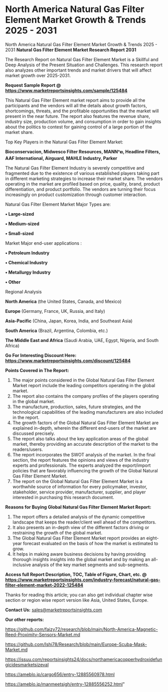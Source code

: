 # North America Natural Gas Filter Element Market Growth & Trends 2025 - 2031
 North America Natural Gas Filter Element Market Growth & Trends 2025 - 2031
<strong>Natural Gas Filter Element Market Research Report 2031</strong>

The Research Report on Natural Gas Filter Element Market is a Skillful and Deep Analysis of the Present Situation and Challenges. This research report also analyzes other important trends and market drivers that will affect market growth over 2025-2031.

<strong>Request Sample Report @ <a href=https://www.marketreportsinsights.com/sample/125484>https://www.marketreportsinsights.com/sample/125484</a></strong>

This Natural Gas Filter Element market report aims to provide all the participants and the vendors will all the details about growth factors, shortcomings, threats, and the profitable opportunities that the market will present in the near future. The report also features the revenue share, industry size, production volume, and consumption in order to gain insights about the politics to contest for gaining control of a large portion of the market share.

Top Key Players in the Natural Gas Filter Element Market:

<strong>Bioconservacion, Midwesco Filter Resources, MANNᵃఐ, Headline Filters, AAF International, Airguard, MAHLE Industry, Parker</strong>

The Natural Gas Filter Element Industry is severely competitive and fragmented due to the existence of various established players taking part in different marketing strategies to increase their market share. The vendors operating in the market are profiled based on price, quality, brand, product differentiation, and product portfolio. The vendors are turning their focus increasingly on product customization through customer interaction.

Natural Gas Filter Element Market Major Types are:

<strong>• Large-sized

• Medium-sized

• Small-sized</strong>

Market Major end-user applications :

<strong>• Petroleum Industry

• Chemical Industry

• Metallurgy Industry

• Other</strong>

Regional Analysis

</u><strong><b>North America</b></strong> (the United States, Canada, and Mexico)

<strong><b>Europe </b></strong>(Germany, France, UK, Russia, and Italy)

<strong><b>Asia-Pacific</b></strong> (China, Japan, Korea, India, and Southeast Asia)

<strong><b>South America</b></strong> (Brazil, Argentina, Colombia, etc.)

<strong><b>The Middle East and Africa</b></strong> (Saudi Arabia, UAE, Egypt, Nigeria, and South Africa)

<strong>Go For Interesting Discount Here: <a href=https://www.marketreportsinsights.com/discount/125484>https://www.marketreportsinsights.com/discount/125484</a></strong>

<strong>Points Covered in The Report:</strong>
<ol>
  <li>The major points considered in the Global Natural Gas Filter Element Market report include the leading competitors operating in the global market.</li>
  <li>The report also contains the company profiles of the players operating in the global market.</li>
  <li>The manufacture, production, sales, future strategies, and the technological capabilities of the leading manufacturers are also included in the report.</li>
  <li>The growth factors of the Global Natural Gas Filter Element Market are explained in-depth, wherein the different end-users of the market are discussed precisely.</li>
  <li>The report also talks about the key application areas of the global market, thereby providing an accurate description of the market to the readers/users.</li>
  <li>The report incorporates the SWOT analysis of the market. In the final section, the report features the opinions and views of the industry experts and professionals. The experts analyzed the export/import policies that are favorably influencing the growth of the Global Natural Gas Filter Element Market.</li>
  <li>The report on the Global Natural Gas Filter Element Market is a worthwhile source of information for every policymaker, investor, stakeholder, service provider, manufacturer, supplier, and player interested in purchasing this research document.</li>
</ol>
<strong>Reasons for Buying Global Natural Gas Filter Element Market Report:</strong>

<ol>
  <li>The report offers a detailed analysis of the dynamic competitive landscape that keeps the reader/client well ahead of the competitors.</li>
  <li>It also presents an in-depth view of the different factors driving or restraining the growth of the global market.</li>
  <li>The Global Natural Gas Filter Element Market report provides an eight-year forecast evaluated on the basis of how the market is estimated to grow.</li>
  <li>It helps in making aware business decisions by having providing thorough insights insights into the global market and by making an all-inclusive analysis of the key market segments and sub-segments.</li>
</ol>
<strong>Access full Report Description, TOC, Table of Figure, Chart, etc. @ <a href=https://www.marketreportsinsights.com/industry-forecast/natural-gas-filter-element-market-2022-125484>https://www.marketreportsinsights.com/industry-forecast/natural-gas-filter-element-market-2022-125484</a></strong>


Thanks for reading this article; you can also get individual chapter wise section or region wise report version like Asia, United States, Europe.

<strong>Contact Us:</strong>
sales@marketreportsinsights.com

<strong>Our other reports:</strong>

<a href=https://github.com/faizy72/research/blob/main/North-America-Magnetic-Reed-Proximity-Sensors-Market.md>https://github.com/faizy72/research/blob/main/North-America-Magnetic-Reed-Proximity-Sensors-Market.md</a>

<a href=https://github.com/Ishi78/Research/blob/main/Europe-Scuba-Mask-Market.md>https://github.com/Ishi78/Research/blob/main/Europe-Scuba-Mask-Market.md</a>

<a href=https://issuu.com/reportsinsights24/docs/northamericacopperhydroxidefungicidesmarketsizeval>https://issuu.com/reportsinsights24/docs/northamericacopperhydroxidefungicidesmarketsizeval</a>

<a href=https://ameblo.jp/cargo656/entry-12885560978.html>https://ameblo.jp/cargo656/entry-12885560978.html</a>

<a href=https://ameblo.jp/manmeetsigh/entry-12885556252.html>https://ameblo.jp/manmeetsigh/entry-12885556252.html</a>"
